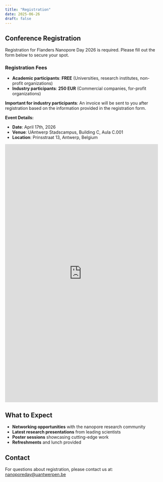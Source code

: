 ```yaml
---
title: "Registration"
date: 2025-06-26
draft: false
---
```


## Conference Registration

Registration for Flanders Nanopore Day 2026 is required. Please fill out the form below to secure your spot.

### Registration Fees

- **Academic participants**: **FREE** (Universities, research institutes, non-profit organizations)
- **Industry participants**: **250 EUR** (Commercial companies, for-profit organizations)

**Important for industry participants**: An invoice will be sent to you after registration based on the information provided in the registration form.

**Event Details:**
- **Date**: April 17th, 2026
- **Venue**: UAntwerp Stadscampus, Building C, Aula C.001
- **Location**: Prinsstraat 13, Antwerp, Belgium

<div class="form-container">
  <iframe src="https://docs.google.com/forms/d/e/1FAIpQLSeBWVyUw8eJDcpmS-XKhM9KAltnYV3yV65fY-2kwyPNwfy_Ig/viewform?embedded=true" 
          width="100%" 
          height="850" 
          frameborder="0" 
          marginheight="0" 
          marginwidth="0"
          class="google-form">
    Loading…
  </iframe>
</div>

## What to Expect

- **Networking opportunities** with the nanopore research community
- **Latest research presentations** from leading scientists
- **Poster sessions** showcasing cutting-edge work
- **Refreshments** and lunch provided

## Contact

For questions about registration, please contact us at: [nanoporeday@uantwerpen.be](mailto:nanoporeday@uantwerpen.be)
